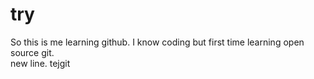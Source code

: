 # try
So this is me learning github. I know coding but first time learning open source git.<br>new line.
tejgit